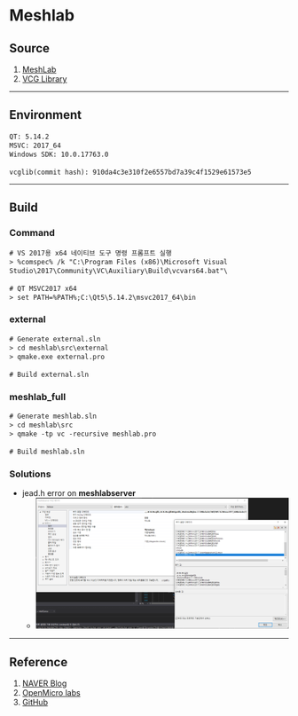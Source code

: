 Meshlab
=======
## Source
1. [MeshLab](https://github.com/cnr-isti-vclab/meshlab.git])
2. [VCG Library](https://github.com/cnr-isti-vclab/vcglib.git])
---
## Environment
```
QT: 5.14.2
MSVC: 2017_64
Windows SDK: 10.0.17763.0

vcglib(commit hash): 910da4c3e310f2e6557bd7a39c4f1529e61573e5
```
---
## Build
### Command
```
# VS 2017용 x64 네이티브 도구 명령 프롬프트 실행
> %comspec% /k "C:\Program Files (x86)\Microsoft Visual Studio\2017\Community\VC\Auxiliary\Build\vcvars64.bat"\

# QT MSVC2017 x64
> set PATH=%PATH%;C:\Qt5\5.14.2\msvc2017_64\bin
```
### external
```
# Generate external.sln
> cd meshlab\src\external
> qmake.exe external.pro

# Build external.sln
```

### meshlab_full
```
# Generate meshlab.sln
> cd meshlab\src
> qmake -tp vc -recursive meshlab.pro

# Build meshlab.sln
```

### Solutions
- jead.h error on **meshlabserver**
	- ![](./add_include_directory.PNG)
---
## Reference
1. [NAVER Blog](https://m.blog.naver.com/PostView.nhn?blogId=ekthatkxkd&logNo=221007127296&proxyReferer=https:%2F%2Fwww.google.com%2F)
2. [OpenMicro labs](https://openmicrolab.com/meshlab-%EB%B9%8C%EB%93%9C/)
3. [GitHub](https://github.com/cnr-isti-vclab/meshlab/issues/142)